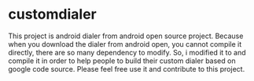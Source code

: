 # customdialer
This project is android dialer from android open source project. Because when you download the dialer from android open, you 
cannot compile it directly, there are so many dependency to modify. So, i modified it to and compile it in order to help people to build their custom dialer based on google code source.
Please feel free use it and contribute to this project.
